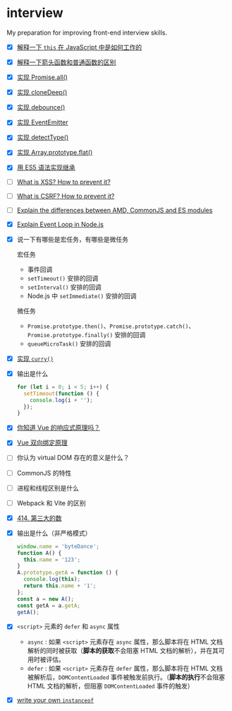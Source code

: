 # interview

My preparation for improving front-end interview skills.

- [x] [解释一下 `this` 在 JavaScript 中是如何工作的](https://www.greatfrontend.com/questions/quiz/javascript/explain-how-this-works-in-javascript)

- [x] [解释一下箭头函数和普通函数的区别](https://developer.mozilla.org/en-US/docs/Web/JavaScript/Reference/Functions/Arrow_functions)

- [x] [实现 Promise.all()](https://www.greatfrontend.com/questions/javascript/promise-all)

- [x] [实现 cloneDeep()](https://bigfrontend.dev/problem/create-cloneDeep)

- [x] [实现 debounce()](https://bigfrontend.dev/problem/implement-debounce-with-leading-and-trailing-option)

- [x] [实现 EventEmitter](https://bigfrontend.dev/problem/create-an-Event-Emitter)

- [x] [实现 detectType()](https://bigfrontend.dev/problem/detect-data-type-in-JavaScript)

- [x] [实现 Array.prototype.flat()](https://bigfrontend.dev/problem/implement-Array-prototype.flat)

- [x] [用 ES5 语法实现继承](https://bigfrontend.dev/problem/write-your-own-extends-in-es5)

- [ ] [What is XSS? How to prevent it?](https://bigfrontend.dev/question/What-is-XSS-How-to-prevent-it)

- [ ] [What is CSRF? How to prevent it?](https://bigfrontend.dev/question/What-is-CSRF-How-to-prevent-it)

- [ ] [Explain the differences between AMD, CommonJS and ES modules](https://bigfrontend.dev/question/Explain-the-differences-between-AMD-CommonJS-and-ES-modules)

- [x] [Explain Event Loop in Node.js](https://nodejs.org/en/docs/guides/event-loop-timers-and-nexttick/)

- [x] 说一下有哪些是宏任务，有哪些是微任务

  宏任务

  - 事件回调
  - `setTimeout()` 安排的回调
  - `setInterval()` 安排的回调
  - Node.js 中 `setImmediate()` 安排的回调

  微任务

  - `Promise.prototype.then()`、`Promise.prototype.catch()`、`Promise.prototype.finally()` 安排的回调
  - `queueMicroTask()` 安排的回调

- [x] [实现 `curry()`](https://bigfrontend.dev/problem/implement-curry-with-placeholder)

- [x] 输出是什么

  ```javascript
  for (let i = 0; i < 5; i++) {
    setTimeout(function () {
      console.log(i + '');
    });
  }
  ```

- [x] [你知道 Vue 的响应式原理吗？](https://vuejs.org/guide/extras/reactivity-in-depth.html#how-reactivity-works-in-vue)

- [x] [Vue 双向绑定原理](https://vuejs.org/guide/components/events.html#usage-with-v-model)

- [ ] 你认为 virtual DOM 存在的意义是什么？

- [ ] CommonJS 的特性

- [ ] 进程和线程区别是什么

- [ ] Webpack 和 Vite 的区别

- [x] [414. 第三大的数](https://leetcode.cn/problems/third-maximum-number/)

- [x] 输出是什么（非严格模式）

  ```javascript
  window.name = 'byteDance';
  function A() {
    this.name = '123';
  }
  A.prototype.getA = function () {
    console.log(this);
    return this.name + '1';
  };
  const a = new A();
  const getA = a.getA;
  getA();
  ```

- [x] `<script>` 元素的 `defer` 和 `async` 属性

  - `async` : 如果 `<script>` 元素存在 `async` 属性，那么脚本将在 HTML 文档解析的同时被获取（**脚本的获取**不会阻塞 HTML 文档的解析），并在其可用时被评估。
  - `defer` : 如果 `<script>` 元素存在 `defer` 属性，那么脚本将在 HTML 文档被解析后，`DOMContentLoaded` 事件被触发前执行。（**脚本的执行**不会阻塞 HTML 文档的解析，但阻塞 `DOMContentLoaded` 事件的触发）

- [x] [write your own `instanceof`](https://bigfrontend.dev/problem/write-your-own-instanceof)

